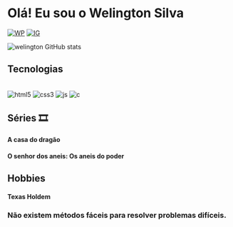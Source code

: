 # Olá! Eu sou o Welington Silva

[![WP](https://img.shields.io/badge/LinkedIn-0077B5?style=for-the-badge&logo=linkedin&logoColor=white)](https://www.linkedin.com/in/welingsilva/)
[![IG](https://img.shields.io/badge/Instagram-E4405F?style=for-the-badge&logo=instagram&logoColor=white)](https://www.instagram.com/will_rsss/)

![welington GitHub stats](https://github-readme-stats.vercel.app/api?username=welingtonsilva10&show_icons=true&theme=white)

## Tecnologias

<div style="display: inline block"><br/>
<img align="center" alt="html5" src="https://img.shields.io/badge/HTML5-E34F26?style=for-the-badge&logo=html5&logoColor=black"/>
<img align="center" alt="css3" src="https://img.shields.io/badge/CSS3-1572B6?style=for-the-badge&logo=css3&logoColor=black"/>
<img align="center" alt="js" src="https://img.shields.io/badge/JavaScript-323330?style=for-the-badge&logo=javascript&logoColor=black"/>
<img align="center" alt="c" src="https://img.shields.io/badge/C-00599C?style=for-the-badge&logo=c&logoColor=black"/>
</div>

## Séries 🎞️ 

#### A casa do dragão
#### O senhor dos aneis: Os aneis do poder

## Hobbies 

#### Texas Holdem


### Não existem métodos fáceis para resolver problemas difíceis.
